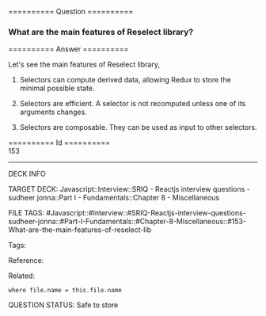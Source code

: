 ========== Question ==========  

### What are the main features of Reselect library?  

========== Answer ==========  

Let's see the main features of Reselect library,

1.  Selectors can compute derived data, allowing Redux to store the minimal possible state.

2.  Selectors are efficient. A selector is not recomputed unless one of its arguments changes.

3.  Selectors are composable. They can be used as input to other selectors.

========== Id ==========  
153

---

DECK INFO

TARGET DECK: Javascript::Interview::SRIQ - Reactjs interview questions - sudheer jonna::Part I - Fundamentals::Chapter 8 - Miscellaneous

FILE TAGS: #Javascript::#Interview::#SRIQ-Reactjs-interview-questions-sudheer-jonna::#Part-I-Fundamentals::#Chapter-8-Miscellaneous::#153-What-are-the-main-features-of-reselect-lib

Tags:

Reference:

Related:

```dataview
where file.name = this.file.name
```

QUESTION STATUS: Safe to store
